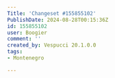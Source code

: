```yaml
---
Title: 'Changeset #155855102'
PublishDate: 2024-08-28T00:15:36Z
id: 155855102
user: Boogier
comment: ''
created_by: Vespucci 20.1.0.0
tags:
- Montenegro

---
```

